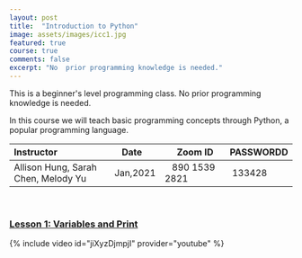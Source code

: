 ```yaml
---
layout: post
title:  "Introduction to Python"
image: assets/images/icc1.jpg
featured: true
course: true
comments: false
excerpt: "No  prior programming knowledge is needed."
---
```


This is a beginner's level programming class. No prior programming knowledge is needed.  

In this course we will teach basic programming concepts through Python, a popular programming language.  


| Instructor  | &nbsp;&nbsp;&nbsp;Date&nbsp; | &nbsp;&nbsp; &nbsp;&nbsp;Zoom ID &nbsp; | &nbsp;PASSWORDD  |
| :---        |    :----   |          :--- |  :--- |
| Allison Hung, Sarah Chen, Melody Yu   | Jan,2021   |&nbsp;&nbsp; 890 1539 2821 &nbsp; &nbsp; |&nbsp; 133428|

<br/>


### [Lesson 1: Variables and Print](/assets/docs/python1.pdf)
{% include video id="jiXyzDjmpjI" provider="youtube" %}
